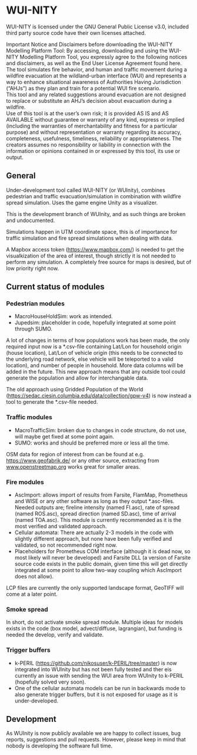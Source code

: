 # WUI-NITY
WUI-NITY is licensed under the GNU General Public License v3.0, included third party source code have their own licenses attached.

Important Notice and Disclaimers before downloading the WUI-NITY Modelling Platform Tool:
By accessing, downloading and using the WUI-NITY Modelling Platform Tool, you expressly agree to the following notices and disclaimers, as well as the End User License Agreement found here.  
The tool simulates fire behavior, and human and traffic movement during a wildfire evacuation at the wildland-urban interface (WUI) and represents a way to enhance situational awareness of Authorities Having Jurisdiction (“AHJs”) as they plan and train for a potential WUI fire scenario.  
This tool and any related suggestions around evacuation are not designed to replace or substitute an AHJ’s decision about evacuation during a wildfire.  
Use of this tool is at the user’s own risk; it is provided AS IS and AS AVAILABLE without guarantee or warranty of any kind, express or implied (including the warranties of merchantability and fitness for a particular purpose) and without representation or warranty regarding its accuracy, completeness, usefulness, timeliness, reliability or appropriateness. 
The creators assumes no responsibility or liability in connection with the information or opinions contained in or expressed by this tool, its use or output.

## General
Under-development tool called WUI-NITY (or WUInity), combines pedestrian and traffic evacuation/simulation in combination with wildfire spread simulation.
Uses the game engine Unity as a visualizer.

This is the development branch of WUInity, and as such things are broken and undocumented.

Simulations happen in UTM coordinate space, this is of importance for traffic simulation and fire spread simulations when dealing with data.

A Mapbox access token (https://www.mapbox.com/) is needed to get the visualkization of the area of interest, though strictly it is not needed to perform any simulation.
A completely free source for maps is desired, but of low priority right now.

## Current status of modules
### Pedestrian modules 
- MacroHouseHoldSim: work as intended.
- Jupedsim: placeholder in code, hopefully integrated at some point through SUMO. 

A lot of changes in terms of how populations work has been made, the only required input now is a *.csv-file containing
Lat/Lon for household origin (house location), Lat/Lon of vehicle origin (this needs to be connected to the underlying road network, 
else vehicle will be teleported to a valid location), and number of people in household. More data columns will be added in the future.
This new approach means that any outside tool could generate the population and allow for interchangable data.

The old approach using Gridded Population of the World (https://sedac.ciesin.columbia.edu/data/collection/gpw-v4) 
is now instead a tool to generate the *.csv-file needed.

### Traffic modules
- MacroTrafficSim: broken due to changes in code structure, do not use, will maybe get fixed at some point again.
- SUMO: works and should be preferred more or less all the time.

OSM data for region of interest from can be found at e.g. https://www.geofabrik.de/ or any other source, extracting from www.openstreetmap.org
works great for smaller areas.

### Fire modules
- AscImport: allows import of results from Farsite, FlamMap, Prometheus and WISE or any other software as long as they output
*.asc-files. Needed outputs are; fireline intensity (named FI.asc), rate of spread (named ROS.asc), spread direction (named SD.asc),
time of arrival (named TOA.asc). This module is currently recommended as it is the most verified and validated approach.
- Cellular automata: There are actually 2-3 models in the code with slightly different approach, but none have been fully verified and validated, so not recommended right now.
- Placeholders for Prometheus COM interface (although it is dead now, so most likely will never be developed) and 
Farsite DLL (a version of Farsite source code exists in the public domain, given time this will get directly integrated at some point to allow two-way coupling which AscImport does not allow).

LCP files are currently the only supported landscape format, GeoTIFF will come at a later point.

### Smoke spread
In short, do not activate smoke spread module. Multiple ideas for models exists in the code (box model, advect/diffuse, lagrangian), but funding is needed the develop, verify and validate.

### Trigger buffers
- k-PERIL (https://github.com/nikosuser/k-PERIL/tree/master) is now integrated into WUInity but has not been fully tested and ther eis currently an issue with 
sending the WUI area from WUInity to k-PERIL (hopefully solved very soon).
- One of the cellular automata models can be run in backwards mode to also generate trigger buffers, but it is not exposed for usage as it is under-developed. 

## Development
As WUInity is now publicly available we are happy to collect issues, bug reports, suggestions and pull requests. 
However, please keep in mind that nobody is developing the software full time.